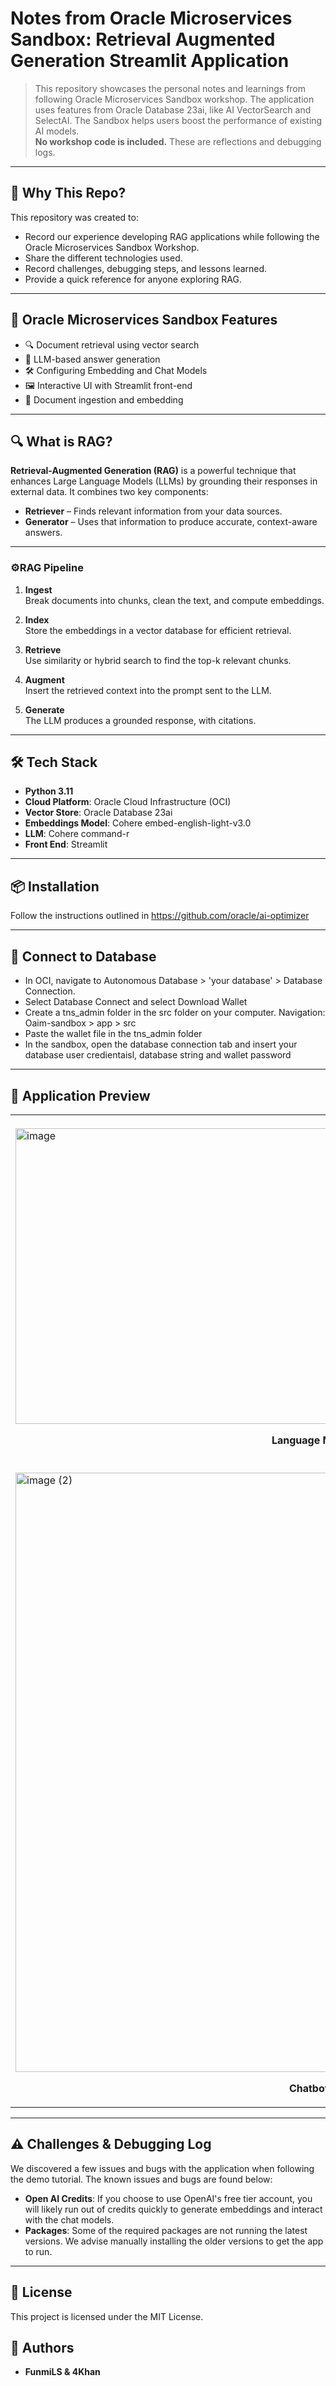 # Notes from Oracle Microservices Sandbox: Retrieval Augmented Generation Streamlit Application

> This repository showcases the personal notes and learnings from following Oracle Microservices Sandbox workshop. The application uses features from Oracle Database 23ai, like AI VectorSearch and SelectAI. The Sandbox helps users boost the performance of existing AI models.
> <br>**No workshop code is included.** These are reflections and debugging logs.



---
## 📌 Why This Repo?
This repository was created to:
- Record our experience developing RAG applications while following the Oracle Microservices Sandbox Workshop.
- Share the different technologies used.
- Record challenges, debugging steps, and lessons learned.
- Provide a quick reference for anyone exploring RAG.

---
## 🚀 Oracle Microservices Sandbox Features

- 🔍 Document retrieval using vector search
- 🤖 LLM-based answer generation
- 🛠️ Configuring Embedding and Chat Models
- 🖼️ Interactive UI with Streamlit front-end
- 📁 Document ingestion and embedding
  
---

## 🔍 What is RAG?

**Retrieval-Augmented Generation (RAG)** is a powerful technique that enhances Large Language Models (LLMs) by grounding their responses in external data. It combines two key components:

- **Retriever** – Finds relevant information from your data sources.
- **Generator** – Uses that information to produce accurate, context-aware answers.

---

### ⚙️RAG Pipeline

1. **Ingest**  
Break documents into chunks, clean the text, and compute embeddings.

2. **Index**  
Store the embeddings in a vector database for efficient retrieval.

3. **Retrieve**  
Use similarity or hybrid search to find the top-k relevant chunks.

4. **Augment**  
Insert the retrieved context into the prompt sent to the LLM.

5. **Generate**  
The LLM produces a grounded response, with citations.


---

## 🛠️ Tech Stack
- **Python 3.11**
- **Cloud Platform**: Oracle Cloud Infrastructure (OCI)
- **Vector Store**: Oracle Database 23ai
- **Embeddings Model**: Cohere embed-english-light-v3.0
- **LLM**: Cohere command-r
- **Front End**: Streamlit

---

## 📦 Installation

Follow the instructions outlined in https://github.com/oracle/ai-optimizer

---
## 💾 Connect to Database

- In OCI, navigate to Autonomous Database > 'your database' > Database Connection.
- Select Database Connect and select Download Wallet
- Create a tns_admin folder in the src folder on your computer. Navigation: Oaim-sandbox > app > src
- Paste the wallet file in the tns_admin folder
- In the sandbox, open the database connection tab and insert your database user credientaisl, database string and wallet password


---

## 📸 Application Preview


<table align="center">
  <tr>
    <td>
      <img width="959" height="473" alt="image" src="https://github.com/user-attachments/assets/9259da00-1e40-475c-a7cf-d8e627ce5f74" />
      <p align="center"><strong>Language Models</strong></p>
    </td>
    <td>
     <img width="959" height="512" alt="image" src="https://github.com/user-attachments/assets/dc9d5155-8340-4d0e-ae6a-cdf2d64681d7" />
      <p align="center"><strong>Emedding Models</strong></p>
    </td>
  </tr>
  <tr>
    <td>
      <img width="959" alt="image (2)" src="https://github.com/user-attachments/assets/48b0ba1a-e10f-4671-b715-474315b30eb1" />
      <p align="center"><strong>Chatbot UI</strong></p>
    </td>
    <td>
      <img width="959" alt="image (2)" src="https://github.com/user-attachments/assets/ed9fe5a8-475e-4b4d-a206-bb8c333044a2" />
      <p align="center"><strong>Embeddings in Oracle Database</strong></p>
    </td>
  </tr>
  
</table>

---
## ⚠️ Challenges & Debugging Log

We discovered a few issues and bugs with the application when following the demo tutorial. The known issues and bugs are found below:

- **Open AI Credits**: If you choose to use OpenAI's free tier account, you will likely run out of credits quickly to generate embeddings and interact with the chat models.
- **Packages**: Some of the required packages are not running the latest versions. We advise manually installing the older versions to get the app to run.


---

## 📄 License

This project is licensed under the MIT License.

## 👥 Authors

- **FunmiLS & 4Khan** 

